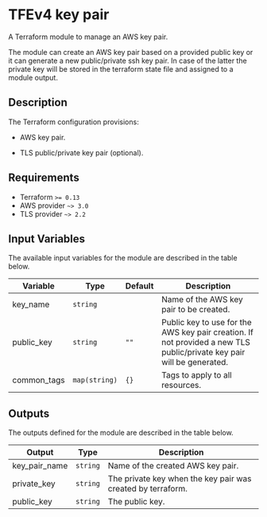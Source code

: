 # TFEv4 key pair

A Terraform module to manage an AWS key pair.

The module can create an AWS key pair based on a provided public key or it can generate a new public/private ssh key pair. In case of the latter the private key will be stored in the terraform state file and assigned to a module output.

## Description

The Terraform configuration provisions:

- AWS key pair.

- TLS public/private key pair (optional).

## Requirements

* Terraform `>= 0.13`
* AWS provider `~> 3.0`
* TLS provider `~> 2.2`

## Input Variables

The available input variables for the module are described in the table below.

| Variable | Type | Default | Description |
| -------- | ---- | ------- | ----------- |
| key_name | `string` | | Name of the AWS key pair to be created. |
| public_key | `string` | `""` | Public key to use for the AWS key pair creation. If not provided a new TLS public/private key pair will be generated. |
| common_tags | `map(string)` | `{}` | Tags to apply to all resources. |

## Outputs

The outputs defined for the module are described in the table below.

| Output | Type | Description |
| -------- | ---- | ----------- |
| key_pair_name | `string` | Name of the created AWS key pair. |
| private_key | `string` | The private key when the key pair was created by terraform. |
| public_key | `string` | The public key. |
